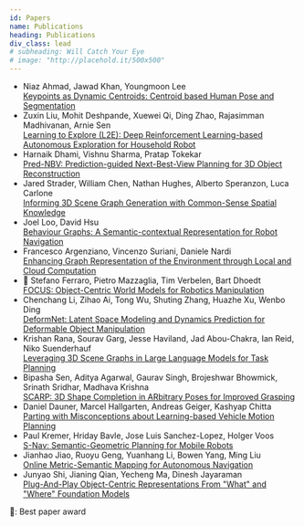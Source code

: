 ```yaml
---
id: Papers
name: Publications
heading: Publications
div_class: lead
# subheading: Will Catch Your Eye
# image: "http://placehold.it/500x500"
---
```


- Niaz Ahmad, Jawad Khan, Youngmoon Lee<br>[Keypoints as Dynamic Centroids: Centroid based Human Pose and Segmentation](assets/papers/1.pdf)
- Zuxin Liu, Mohit Deshpande, Xuewei Qi, Ding Zhao, Rajasimman Madhivanan, Arnie Sen<br>[Learning to Explore (L2E): Deep Reinforcement Learning-based Autonomous Exploration for Household Robot](assets/papers/2.pdf)
- Harnaik Dhami, Vishnu Sharma, Pratap Tokekar<br>[Pred-NBV: Prediction-guided Next-Best-View Planning for 3D Object Reconstruction](assets/papers/3.pdf)
- Jared Strader, William Chen, Nathan Hughes, Alberto Speranzon, Luca Carlone<br>[Informing 3D Scene Graph Generation with Common-Sense Spatial Knowledge](assets/papers/16.pdf)
- Joel Loo, David Hsu<br>[Behaviour Graphs: A Semantic-contextual Representation for Robot Navigation](assets/papers/4.pdf)
- Francesco Argenziano, Vincenzo Suriani, Daniele Nardi<br>[Enhancing Graph Representation of the Environment through Local and Cloud Computation](assets/papers/5.pdf)
- 🥇 Stefano Ferraro, Pietro Mazzaglia, Tim Verbelen, Bart Dhoedt<br>[FOCUS: Object-Centric World Models for Robotics Manipulation](assets/papers/6.pdf)
- Chenchang Li, Zihao Ai, Tong Wu, Shuting Zhang, Huazhe Xu, Wenbo Ding<br>[DeformNet: Latent Space Modeling and Dynamics Prediction for Deformable Object Manipulation](assets/papers/9.pdf)
- Krishan Rana, Sourav Garg, Jesse Haviland, Jad Abou-Chakra, Ian Reid, Niko Suenderhauf<br>[Leveraging 3D Scene Graphs in Large Language Models for Task Planning](assets/papers/10.pdf)
- Bipasha Sen, Aditya Agarwal, Gaurav Singh, Brojeshwar Bhowmick, Srinath Sridhar, Madhava Krishna<br>[SCARP: 3D Shape Completion in ARbitrary Poses for Improved Grasping](assets/papers/11.pdf)
- Daniel Dauner, Marcel Hallgarten, Andreas Geiger, Kashyap Chitta<br>[Parting with Misconceptions about Learning-based Vehicle Motion Planning](assets/papers/12.pdf)
- Paul Kremer, Hriday Bavle, Jose Luis Sanchez-Lopez, Holger Voos<br>[S-Nav: Semantic-Geometric Planning for Mobile Robots](assets/papers/13.pdf)
- Jianhao Jiao, Ruoyu Geng, Yuanhang Li, Bowen Yang, Ming Liu<br>[Online Metric-Semantic Mapping for Autonomous Navigation](assets/papers/15.pdf)
- Junyao Shi, Jianing Qian, Yecheng Ma, Dinesh Jayaraman<br>[Plug-And-Play Object-Centric Representations From "What" and "Where" Foundation Models](assets/papers/17.pdf)

🥇: Best paper award